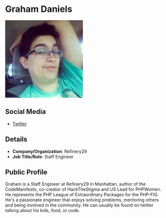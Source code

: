 
# Graham Daniels
![image](images/graham-daniels.jpg)

## Social Media

* [Twitter](https://www.twitter.com/greydnls) 


## Details

* **Company/Organization**: Refinery29
* **Job Title/Role**: Staff Engineer

## Public Profile

Graham is a Staff Engineer at Refinery29 in Manhattan, author of the CodeManifesto, co-creator of HackTheStigma and US Lead for PHPWomen. He represents the PHP League of Extraordinary Packages for the PHP-FIG. He's a passionate engineer that enjoys solving problems, mentoring others and being involved in the community. He can usually be found on twitter talking about his kids, food, or code. 

